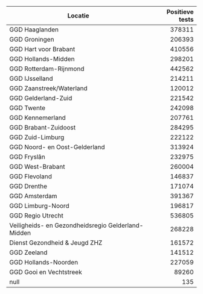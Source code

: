 | Locatie | Positieve tests |
|---------|----------------:|
| GGD Haaglanden                           | 378311 |
| GGD Groningen                            | 206393 |
| GGD Hart voor Brabant                    | 410556 |
| GGD Hollands-Midden                      | 298201 |
| GGD Rotterdam-Rijnmond                   | 442562 |
| GGD IJsselland                           | 214211 |
| GGD Zaanstreek/Waterland                 | 120012 |
| GGD Gelderland-Zuid                      | 221542 |
| GGD Twente                               | 242098 |
| GGD Kennemerland                         | 207761 |
| GGD Brabant-Zuidoost                     | 284295 |
| GGD Zuid-Limburg                         | 222122 |
| GGD Noord- en Oost-Gelderland            | 313924 |
| GGD Fryslân                              | 232975 |
| GGD West-Brabant                         | 260004 |
| GGD Flevoland                            | 146837 |
| GGD Drenthe                              | 171074 |
| GGD Amsterdam                            | 391367 |
| GGD Limburg-Noord                        | 196817 |
| GGD Regio Utrecht                        | 536805 |
| Veiligheids- en Gezondheidsregio Gelderland-Midden | 268228 |
| Dienst Gezondheid & Jeugd ZHZ            | 161572 |
| GGD Zeeland                              | 141512 |
| GGD Hollands-Noorden                     | 227059 |
| GGD Gooi en Vechtstreek                  | 89260 |
| null                                     |   135 |
